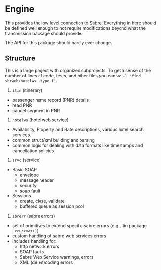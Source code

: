 # Engine

This provides the low level connection to Sabre. Everything in here should be
defined well enough to not require modifications beyond what the transmission
package should provide.

The API for this package should hardly ever change.

## Structure
This is a large project with organized subprojects. To get a sense of the number of lines of code, tests, and other files you can `wc -l 'find sbrweb/hotelws -type f'`. 

1. `itin` (itinerary)
  * passenger name record (PNR) details
  * read PNR
  * cancel segment in PNR
1. `hotelws` (hotel web service)
  * Availability, Property and Rate descriptions, various hotel search services.
  * common struct/xml building and parsing
  * common logic for dealing with data formats like timestamps and cancellation policies
1. `srvc` (service)
  * Basic SOAP
    * envelope
    * message header
    * security
    * soap fault
  * Sessions
    * create, close, validate
    * buffered queue as session pool
1. `sbrerr` (sabre errors)
  * set of primitives to extend specific sabre errors (e.g., itin package `ErrFormat()`)
  * custom handling of sabre web services errors
  * includes handling for:
    * http network errors
    * SOAP faults
    * Sabre Web Service warnings, errors
    * XML (de|en)coding errors